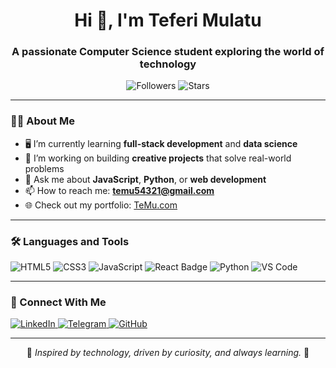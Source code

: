  <!-- Profile README -->
<h1 align="center">Hi 👋, I'm Teferi Mulatu</h1>
<h3 align="center">A passionate Computer Science student exploring the world of technology</h3>

<p align="center">
  <img src="https://img.shields.io/github/followers/your-username?style=social" alt="Followers" />
  <img src="https://img.shields.io/github/stars/your-username?style=social" alt="Stars" />
</p>

---

### 👨‍💻 About Me
- 🖥️ I’m currently learning **full-stack development** and **data science**
- 🚀 I’m working on building **creative projects** that solve real-world problems
- 💬 Ask me about **JavaScript**, **Python**, or **web development**
- 📫 How to reach me: **temu54321@gmail.com**
- 🌐 Check out my portfolio: [TeMu.com](https://your-portfolio-link.com)

---

### 🛠️ Languages and Tools
<p align="left">
  <img src="https://img.shields.io/badge/HTML5-E34F26?style=for-the-badge&logo=html5&logoColor=white" alt="HTML5" />
  <img src="https://img.shields.io/badge/CSS3-1572B6?style=for-the-badge&logo=css3&logoColor=white" alt="CSS3" />
  <img src="https://img.shields.io/badge/JavaScript-F7DF1E?style=for-the-badge&logo=javascript&logoColor=black" alt="JavaScript" />
  <img src="https://img.shields.io/badge/React-20232A?style=for-the-badge&logo=react&logoColor=61DAFB" alt="React Badge" />
  <img src="https://img.shields.io/badge/Python-3776AB?style=for-the-badge&logo=python&logoColor=white" alt="Python" />
  <img src="https://img.shields.io/badge/Visual_Studio_Code-0078D4?style=for-the-badge&logo=visual-studio-code&logoColor=white" alt="VS Code" />
</p>

---

### 🤝 Connect With Me
<p>
  <a href="https://www.linkedin.com/in/teferi-mulatu-0849112bb">
    <img src="https://img.shields.io/badge/LinkedIn-blue?style=flat&logo=linkedin" alt="LinkedIn" />
  </a>
  <a href="https://t.me/Dontstressdoyourbest">
    <img src="https://img.shields.io/badge/Telegram-1DA1F2?style=flat&logo=telegram&logoColor=white" alt="Telegram" />
  </a>
  <a href="https://github.com/TeferiMulatu">
    <img src="https://img.shields.io/badge/GitHub-black?style=flat&logo=github&logoColor=white" alt="GitHub" />
  </a>
</p>

---

<p align="center">
  🌟 <i>Inspired by technology, driven by curiosity, and always learning.</i> 🌟
</p>
 <!-- README.md 
<h1 align="center" style="color: #4CAF50; font-size: 48px;">Welcome to Teferi Mulati's Project</h1>

<p align="center" style="font-size: 20px; color: #555;">
  <b>Hi there!</b> I'm Teferi Mulatu, a <i>Computer Science student</i> passionate about programming, web development, and all things tech. 🚀
</p>

<p align="center" style="color: #888;">
  <a href="https://www.linkedin.com/in/your-linkedin/">LinkedIn</a> •
  <a href="https://twitter.com/your-twitter">Twitter</a> •
  <a href="https://github.com/your-github">GitHub</a>
</p>

<hr/>

<h2 style="color: #333;">📜 Project Overview</h2>
<p>
  This project is all about <b>creating beautiful software solutions</b>. Whether it's a cutting-edge website, an interactive app, or a cool algorithm, I aim to make it shine ✨.
</p>

<h2 style="color: #333;">🔧 Technologies Used</h2>
<ul>
  <li style="color: #444;">HTML5</li>
  <li style="color: #444;">CSS3</li>
  <li style="color: #444;">JavaScript</li>
  <li style="color: #444;">Python</li>
</ul>

<h2 style="color: #333;">📂 Folder Structure</h2>
<pre style="background-color: #f4f4f4; padding: 10px;">
.
├── index.html
├── style.css
├── script.js
├── README.md
└── assets/
</pre>

<h2 style="color: #333;">🛠️ Installation</h2>
<p>
  1. Clone the repository:<br/>
  <code>git clone https://github.com/your-github/project-name.git</code>
</p>
<p>
  2. Open the <code>index.html</code> file in your browser.
</p>

<h2 style="color: #333;">📧 Contact</h2>
<p>
  Reach out to me at <a href="mailto:your.email@example.com">your.email@example.com</a> for any queries or collaborations.
</p>

<hr/>

<p align="center" style="color: #777; font-size: 12px;">
  Made with ❤️ by Teferi Mulati
</p>
-->
<!---
TeferiMulatu/TeferiMulatu is a ✨ special ✨ repository because its `README.md` (this file) appears on your GitHub profile.
You can click the Preview link to take a look at your changes.
--->
